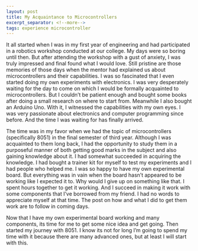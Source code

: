 ```yaml
---
layout: post
title: My Acquaintance to Microcontrollers
excerpt_separator: <!--more-->
tags: experience microcontroller
---
```


It all started when I was in my first year of engineering and had participated in a robotics workshop conducted at our college. My days were so boring until then. But after attending the workshop with a gust of anxiety, I was truly impressed and final found what I would love. Still pristine are those memories of those days when the mentor had explained us about microcontrollers and their capabilities. I was so fascinated that I even started doing my own experiments with electronics. I was very desperately waiting for the day to come on which I would be formally acquainted to microcontrollers. But I couldn’t be patient enough and bought some books after doing a small research on where to start from. Meanwhile I also bought an Arduino Uno. With it, I witnessed the capabilities with my own eyes. I was very passionate about electronics and computer programming since before. And the time I was waiting for has finally arrived.

<!--more-->

The time was in my favor when we had the topic of microcontrollers (specifically 8051) in the final semester of third year. Although I was acquainted to them long back, I had the opportunity to study them in a purposeful manner of both getting good marks in the subject and also gaining knowledge about it. I had somewhat succeeded in acquiring the knowledge. I had bought a trainer kit for myself to test my experiments and I had people who helped me. I was so happy to have my own experimental board.  But everything was in vain when the board hasn’t appeared to be working like I expected it to. Why would I give up on something like that. I spent hours together to get it working. And I succeed in making it work with some components that I’ve borrowed from my friend. I had no words to appreciate myself at that time. The post on how and what I did to get them work are to follow in coming days.

Now that I have my own experimental board working and many components, its time for me to get some nice idea and get going. Then started my journey with 8051. I know its not for long I’m going to spend my time with it because there are many advanced ones, but at least I will start with this.